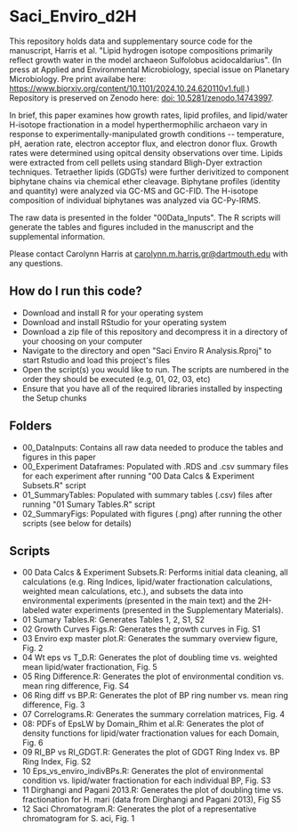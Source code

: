 # Saci_Enviro_d2H
This repository holds data and supplementary source code for the manuscript, Harris et al. "Lipid hydrogen isotope compositions primarily reflect growth water in the model archaeon Sulfolobus acidocaldarius". (In press at Applied and Environmental Microbiology, special issue on Planetary Microbiology. Pre print availabe here: <https://www.biorxiv.org/content/10.1101/2024.10.24.620110v1.full>.) Repository is preserved on Zenodo here: [doi: 10.5281/zenodo.14743997](https://doi.org/10.5281/zenodo.14743997).

In brief, this paper examines how growth rates, lipid profiles, and lipid/water H-isotope fractionation in a model hyperthermophilic archaeon vary in response to experimentally-manipulated growth conditions -- temperature, pH, aeration rate, electron acceptor flux, and electron donor flux. Growth rates were determined using opitcal density observations over time. Lipids were extracted from cell pellets using standard Bligh-Dyer extraction techniques. Tetraether lipids (GDGTs) were further derivitized to component biphytane chains via chemical ether cleavage. Biphytane profiles (identity and quantity) were analyzed via GC-MS and GC-FID. The H-isotope composition of individual biphytanes was analyzed via GC-Py-IRMS. 

The raw data is presented in the folder "00Data_Inputs". The R scripts will generate the tables and figures included in the manuscript and the supplemental information.

Please contact Carolynn Harris at carolynn.m.harris.gr@dartmouth.edu with any questions. 

## How do I run this code?
- Download and install R for your operating system
- Download and install RStudio for your operating system
- Download a zip file of this repository and decompress it in a directory of your choosing on your computer
- Navigate to the directory and open "Saci Enviro R Analysis.Rproj"  to start Rstudio and load this project's files
- Open the script(s) you would like to run. The scripts are numbered in the order they should be executed (e.g, 01, 02, 03, etc)
- Ensure that you have all of the required libraries installed by inspecting the Setup chunks 

## Folders
- 00_DataInputs: Contains all raw data needed to produce the tables and figures in this paper
- 00_Experiment Dataframes: Populated with .RDS and .csv summary files for each experiment after running "00 Data Calcs & Experiment Subsets.R" script
- 01_SummaryTables: Populated with summary tables (.csv) files after running "01 Sumary Tables.R" script
- 02_SummaryFigs: Populated with figures (.png) after running the other scripts (see below for details)

## Scripts
- 00 Data Calcs & Experiment Subsets.R: Performs initial data cleaning, all calculations (e.g. Ring Indices, lipid/water fractionation calculations, weighted mean calculations, etc.), and subsets the data into environmental experiments (presented in the main text) and the 2H-labeled water experiments (presented in the Supplementary Materials).
- 01 Sumary Tables.R: Generates Tables 1, 2, S1, S2
- 02 Growth Curves Figs.R: Generates the growth curves in Fig. S1
- 03 Enviro exp master plot.R: Generates the summary overview figure, Fig. 2
- 04 Wt eps vs T_D.R: Generates the plot of doubling time vs. weighted mean lipid/water fractionation, Fig. 5
- 05 Ring Difference.R: Generates the plot of environmental condition vs. mean ring difference, Fig. S4
- 06 Ring diff vs BP.R: Generates the plot of BP ring number vs. mean ring difference, Fig. 3
- 07 Correlograms.R: Generates the summary correlation matrices, Fig. 4
- 08: PDFs of EpsLW by Domain_Rhim et al.R: Generates the plot of density functions for lipid/water fractionation values for each Domain, Fig. 6
- 09 RI_BP vs RI_GDGT.R: Generates the plot of GDGT Ring Index vs. BP Ring Index, Fig. S2 
- 10 Eps_vs_enviro_indivBPs.R: Generates the plot of environmental condition vs. lipid/water fractionation for each individual BP, Fig. S3
- 11 Dirghangi and Pagani 2013.R: Generates the plot of doubling time vs. fractionation for H. mari (data from Dirghangi and Pagani 2013), Fig S5
- 12 Saci Chromatogram.R: Generates the plot of a representative chromatogram for S. aci, Fig. 1
